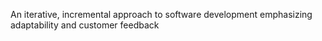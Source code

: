 An iterative, incremental approach to software development emphasizing adaptability and customer feedback
